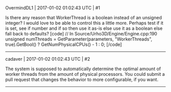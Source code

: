 OvermindDL1 | 2017-01-02 01:02:43 UTC | #1

Is there any reason that WorkerThread is a boolean instead of an unsigned integer?  I would love to be able to control this a little more.  Perhaps test if it is set, see if number and if so then use it as-is else use it as a boolean else fall back to defaults?
[code] // In Source/Urho3D/Engine/Engine.cpp:190
unsigned numThreads = GetParameter(parameters, "WorkerThreads", true).GetBool() ? GetNumPhysicalCPUs() - 1 : 0;
[/code]

-------------------------

cadaver | 2017-01-02 01:02:43 UTC | #2

The system is supposed to automatically determine the optimal amount of worker threads from the amount of physical processors. You could submit a pull request that changes the behavior to more configurable, if you want.

-------------------------

